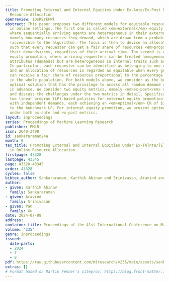 ```yaml
---
title: Promoting External and Internal Equities Under Ex-Ante/Ex-Post Metrics in Online
  Resource Allocation
openreview: 1OsRSrkFWl
abstract: This paper proposes two different models for equitable resource allocation
  in online settings. The first one is called <em>external</em> equity promotion,
  where sequentially arriving agents are heterogeneous in their external attributes,
  namely how many resources they demand, which are drawn from a probability distribution
  (accessible to the algorithm). The focus is then to devise an allocation policy
  such that every requester can get a fair share of resources <em>proportional to
  their demands</em>, regardless of their arrival time. The second is called <em>internal</em>
  equity promotion, where arriving requesters can be treated homogeneously in external
  attributes (demands) but are heterogeneous in internal traits such as demographics.
  In particular, each requester can be identified as belonging to one or several groups,
  and an allocation of resources is regarded as equitable when every group of requesters
  can receive a fair share of resources proportional to the percentage of that group
  in the whole population. For both models above, we consider as the benchmark a clairvoyant
  optimal solution that has the privilege to access all random demand realizations
  in advance. We consider two equity metrics, namely <em>ex-post</em> and <em>ex-ante</em>,
  and discuss the challenges under the two metrics in detail. Specifically, we present
  two linear program (LP)-based policies for external equity promotion under ex-ante
  with independent demands, each achieving an <em>optimal</em> CR of $1/2$ with respect
  to the benchmark LP. For internal equity promotion, we present optimal policies
  under both ex-ante and ex-post metrics.
layout: inproceedings
series: Proceedings of Machine Learning Research
publisher: PMLR
issn: 2640-3498
id: sankararaman24a
month: 0
tex_title: Promoting External and Internal Equities Under Ex-{A}nte/{E}x-Post Metrics
  in Online Resource Allocation
firstpage: 43328
lastpage: 43345
page: 43328-43345
order: 43328
cycles: false
bibtex_author: Sankararaman, Karthik Abinav and Srinivasan, Aravind and Xu, Pan
author:
- given: Karthik Abinav
  family: Sankararaman
- given: Aravind
  family: Srinivasan
- given: Pan
  family: Xu
date: 2024-07-08
address:
container-title: Proceedings of the 41st International Conference on Machine Learning
volume: '235'
genre: inproceedings
issued:
  date-parts:
  - 2024
  - 7
  - 8
pdf: https://raw.githubusercontent.com/mlresearch/v235/main/assets/sankararaman24a/sankararaman24a.pdf
extras: []
# Format based on Martin Fenner's citeproc: https://blog.front-matter.io/posts/citeproc-yaml-for-bibliographies/
---
```

